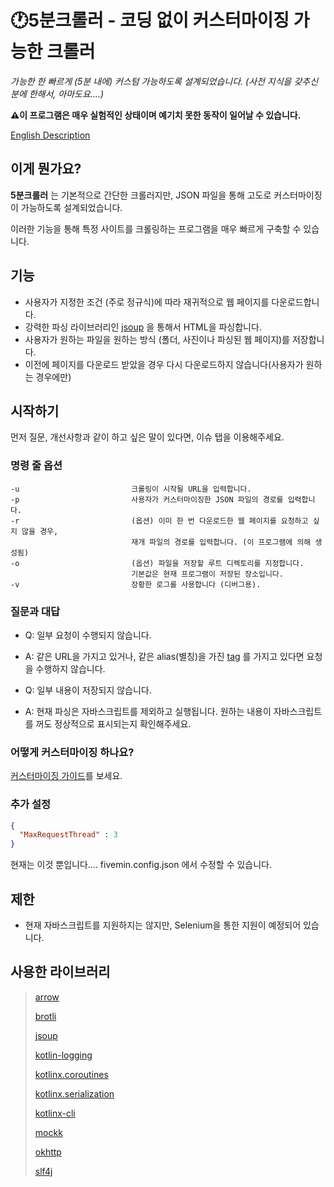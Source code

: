 # 🕐5분크롤러 - 코딩 없이 커스터마이징 가능한 크롤러
_가능한 한 빠르게 (5분 내에) 커스텀 가능하도록 설계되었습니다. (사전 지식을 갖추신 분에 한해서, 아마도요....)_

**⚠이 프로그램은 매우 실험적인 상태이며 예기치 못한 동작이 일어날 수 있습니다.**

[English Description](README.md)

## 이게 뭔가요?

**5분크롤러** 는 기본적으로 간단한 크롤러지만, JSON 파일을 통해 고도로 커스터마이징이 가능하도록 설계되었습니다.

이러한 기능을 통해 특정 사이트를 크롤링하는 프로그램을 매우 빠르게 구축할 수 있습니다.

## 기능

- 사용자가 지정한 조건 (주로 정규식)에 따라 재귀적으로 웹 페이지를 다운로드합니다.
- 강력한 파싱 라이브러리인 [jsoup](https://github.com/jhy/jsoup) 을 통해서 HTML을 파싱합니다.
- 사용자가 원하는 파일을 원하는 방식 (폴더, 사진이나 파싱된 웹 페이지)를 저장합니다.
- 이전에 페이지를 다운로드 받았을 경우 다시 다운로드하지 않습니다(사용자가 원하는 경우에만)

## 시작하기

먼저 질문, 개선사항과 같이 하고 싶은 말이 있다면, 이슈 탭을 이용해주세요.

### 명령 줄 옵션

    -u                         크롤링이 시작될 URL을 입력합니다.
    -p                         사용자가 커스터마이징한 JSON 파일의 경로를 입력합니다.
    -r                         (옵션) 이미 한 번 다운로드한 웹 페이지를 요청하고 싶지 않을 경우,
                               재개 파일의 경로를 입력합니다. (이 프로그램에 의해 생성됨)
    -o                         (옵션) 파일을 저장할 루트 디렉토리를 지정합니다.
                               기본값은 현재 프로그램이 저장된 장소입니다.
    -v                         장황한 로그를 사용합니다 (디버그용).

### 질문과 대답

- Q: 일부 요청이 수행되지 않습니다.
- A: 같은 URL을 가지고 있거나, 같은 alias(별칭)을 가진 [tag](GUIDE.md#Tag) 를 가지고 있다면 요청을 수행하지 않습니다.


- Q: 일부 내용이 저장되지 않습니다.
- A: 현재 파싱은 자바스크립트를 제외하고 실행됩니다. 원하는 내용이 자바스크립트를 꺼도 정상적으로 표시되는지 확인해주세요.


### 어떻게 커스터마이징 하나요?
[커스터마이징 가이드](/GUIDE_KO.md)를 보세요.

### 추가 설정

```json
{
  "MaxRequestThread" : 3
}
```

현재는 이것 뿐입니다.... fivemin.config.json 에서 수정할 수 있습니다.

## 제한

- 현재 자바스크립트를 지원하지는 않지만, Selenium을 통한 지원이 예정되어 있습니다.

## 사용한 라이브러리

> [arrow](https://github.com/arrow-kt/arrow)
>
> [brotli](https://github.com/google/brotli)
>
> [jsoup](https://github.com/jhy/jsoup)
>
> [kotlin-logging](https://github.com/MicroUtils/kotlin-logging)
>
> [kotlinx.coroutines](https://github.com/Kotlin/kotlinx.coroutines)
>
> [kotlinx.serialization](https://github.com/Kotlin/kotlinx.serialization)
>
> [kotlinx-cli](https://github.com/Kotlin/kotlinx-cli)
>
> [mockk](https://github.com/mockk/mockk)
>
> [okhttp](https://github.com/square/okhttp)
>
> [slf4j](https://github.com/qos-ch/slf4j)
>